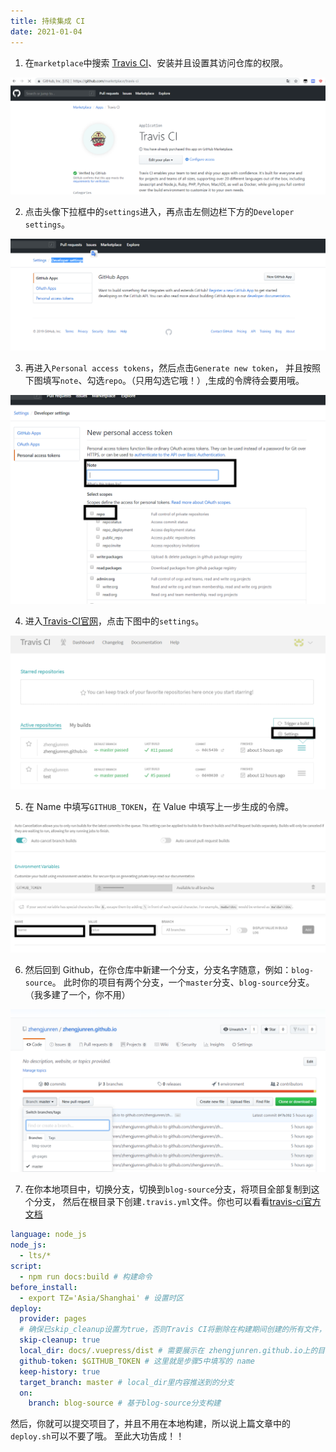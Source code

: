 ```yaml
---
title: 持续集成 CI
date: 2021-01-04
---
```


1. 在```marketplace```中搜索 [Travis CI](https://github.com/marketplace/travis-ci)、安装并且设置其访问仓库的权限。

![安装](/vuepress/持续集成.PNG)

2. 点击头像下拉框中的```settings```进入，再点击左侧边栏下方的```Developer settings```。

![安装](/vuepress/持续集成2.PNG)

3. 再进入```Personal access tokens```，然后点击```Generate new token```，
并且按照下图填写```note```、勾选```repo```。（只用勾选它哦！）,生成的令牌待会要用哦。

![安装](/vuepress/持续集成3.png)

4. 进入[Travis-CI官网](https://travis-ci.com/)，点击下图中的```settings```。
 
![安装](/vuepress/持续集成4.PNG)

5. 在 Name 中填写```GITHUB_TOKEN```，在 Value 中填写上一步生成的令牌。

![安装](/vuepress/持续集成5.png)

6. 然后回到 Github，在你仓库中新建一个分支，分支名字随意，例如：```blog-source```。
此时你的项目有两个分支，一个```master```分支、```blog-source```分支。（我多建了一个，你不用）

![安装](/vuepress/持续集成6.PNG)

7. 在你本地项目中，切换分支，切换到```blog-source```分支，将项目全部复制到这个分支，
然后在根目录下创建```.travis.yml```文件。你也可以看看[travis-ci官方文档](https://docs.travis-ci.com/user/deployment/pages/)

```yaml
language: node_js
node_js:
  - lts/*
script:
  - npm run docs:build # 构建命令
before_install:
  - export TZ='Asia/Shanghai' # 设置时区
deploy:
  provider: pages
  # 确保已skip_cleanup设置为true，否则Travis CI将删除在构建期间创建的所有文件，这可能会删除您尝试上传的内容。
  skip-cleanup: true
  local_dir: docs/.vuepress/dist # 需要展示在 zhengjunren.github.io上的目录
  github-token: $GITHUB_TOKEN # 这里就是步骤5中填写的 name
  keep-history: true
  target_branch: master # local_dir里内容推送到的分支
  on:
    branch: blog-source # 基于blog-source分支构建
```
然后，你就可以提交项目了，并且不用在本地构建，所以说上篇文章中的```deploy.sh```可以不要了哦。
至此大功告成！！
